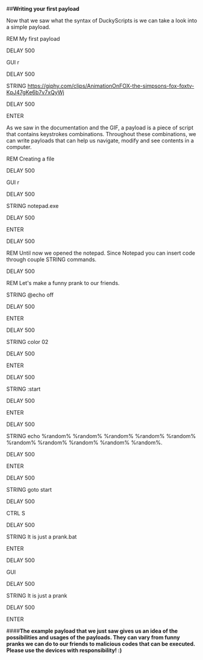 ##**Writing your first payload**

Now that we saw what the syntax of DuckyScripts is we can take a look into a simple payload.

REM My first payload

DELAY 500

GUI r

DELAY 500

STRING https://giphy.com/clips/AnimationOnFOX-the-simpsons-fox-foxtv-KpJ47gKe6b7v7xQyWj

DELAY 500

ENTER

As we saw in the documentation and the GIF, a payload is a piece of script that contains keystrokes combinations. Throughout these combinations, we can write payloads that can help us navigate, modify and see contents in a computer.

REM Creating a file

DELAY 500

GUI r

DELAY 500

STRING notepad.exe

DELAY 500

ENTER

DELAY 500

REM Until now we opened the notepad. Since Notepad 
you can insert code through couple STRING commands.

DELAY 500

REM Let's make a funny prank to our friends.

STRING @echo off

DELAY 500

ENTER

DELAY 500

STRING color 02

DELAY 500

ENTER

DELAY 500

STRING :start

DELAY 500

ENTER

DELAY 500

STRING  echo %random% %random% %random% %random% 
%random% %random% %random% %random% %random% 
%random%.

DELAY 500

ENTER

DELAY 500

STRING  goto start

DELAY 500

CTRL S

DELAY 500

STRING It is just a prank.bat

ENTER

DELAY 500

GUI

DELAY 500

STRING It is just a prank

DELAY 500

ENTER

####**The example payload that we just saw gives us an idea of the possibilities and usages of the payloads. They can vary from funny pranks we can do to our friends to malicious codes that can be executed. Please use the devices with responsibility! :)**
